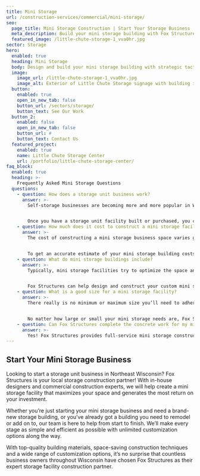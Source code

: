 ```yaml
---
title: Mini Storage
url: /construction-services/commercial/mini-storage/
seo:
  page_title: Mini Storage Construction | Start Your Storage Business
  meta_description: Build your mini storage building with Fox Structures, the commercial storage construction experts in Northeast Wisconsin. Call (920) 766-9305 to get started.
  featured_image: /little-chute-storage-1_vva0hr.jpg
sector: Storage
hero: 
  enabled: true
  heading: Mini Storage
  body: Design and build your mini storage building with strategic tactics to maximize unit space and top-quality materials built to last.
  image: 
    image_url: /little-chute-storage-1_vva0hr.jpg
    image_alt: Exterior of Little Chute Storage signage with building in the background
  button:
    enabled: true
    open_in_new_tab: false
    button_url: /sectors/storage/
    button_text: See Our Work
  button_2:
    enabled: false
    open_in_new_tab: false
    button_url: #
    button_text: Contact Us
  featured_project: 
    enabled: true
    name: Little Chute Storage Center
    url: /portfolio/little-chute-storage-center/
faq_block:
  enabled: true
  heading: >-
    Frequently Asked Mini Storage Questions
  questions:
    - question: How does a storage unit business work?
      answer: >-
        Self-storage businesses are becoming more and more popular in Wisconsin and throughout the nation. That’s because they require minimal upkeep and can provide a great return on investment if you follow the proper steps and invest in high-quality building materials like those offered at Fox Structures. 


        Once you have a storage unit facility built or purchased, you can rent out the units as a landlord would rent apartment space. Because [personal storage is in such high demand](/resources/storage-building-demand/), this can be a great business opportunity.
    - question: How much does it cost to construct a mini storage facility?
      answer: >-
        The cost of constructing a mini storage business space varies greatly depending on your specific project specifications, timeline and more. Here at Fox Structures, we offer premier storage building services that take your unique vision and needs into account, as well as the use of high-quality materials that last, even in harsh Wisconsin weather conditions. 


        To get an accurate estimate of your mini storage building costs, [contact us today](/contact/) or give us a call at <a href="tel:920-766-9305">920-766-9305</a>.
    - question: What do mini storage buildings include?
      answer: >-
        Typically, mini storage facilities try to optimize the space and fit as many storage units as possible within the building. Some mini storage warehouses include front desks, and many include security cameras both inside and outside of the building to ensure renters are safe and abiding by the rules of their contract. 


        Fox Structures can help design and construct your custom mini storage facility to your exact needs and specifications, including climate control storage units and more.
    - question: What is a good size for a mini storage facility?
      answer: >-
        There really is no minimum or maximum size you’ll need to adhere to in order to build a profitable storage facility. Many storage business owners start out with a few structures that include around 10-15 units and expand their business once they have renters for each of their existing units. 


        No matter how large or small your mini storage needs are, Fox Structures can help construct your facility and get you started with a top-quality building that will last for decades.
    - question: Can Fox Structures complete the concrete work for my mini storage facility?
      answer: >-
        Yes! Fox Structures provides full-service mini storage construction, including concrete work. Thanks to our merger with R&R Concrete, our team can now complete large-scale commercial concrete projects faster and more precisely than ever.
---
```


## Start Your Mini Storage Business 

Looking to start a storage unit business in Northeast Wisconsin? Fox Structures is your local storage construction partner! With in-house designers and commercial construction experts, we will help create a mini storage facility that maximizes your space and generates the most return on your investment. 

Whether you’re just starting your mini storage business and need a brand-new storage building, or you’ve already got a building you need to remodel or add on to, our team is here to help from start to finish. We’ll make every stage as simple and efficient as possible with unlimited customization options along the way. 

With top-quality building materials, space-saving construction techniques and a wide range of customization options, it’s no surprise that countless business owners throughout Wisconsin have chosen Fox Structures as their expert storage facility construction partner. 